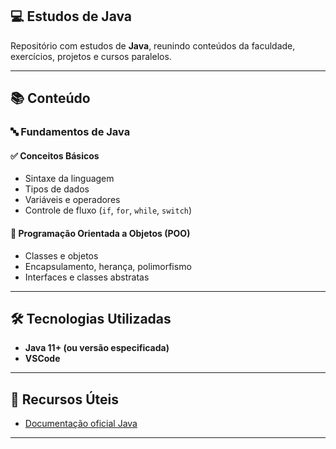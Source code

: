 ## 💻 Estudos de Java

Repositório com estudos de **Java**, reunindo conteúdos da faculdade, exercícios, projetos e cursos paralelos.

---

## 📚 Conteúdo

### 🔤 Fundamentos de Java

#### ✅ Conceitos Básicos
- Sintaxe da linguagem
- Tipos de dados
- Variáveis e operadores
- Controle de fluxo (`if`, `for`, `while`, `switch`)

#### 🧠 Programação Orientada a Objetos (POO)
- Classes e objetos
- Encapsulamento, herança, polimorfismo
- Interfaces e classes abstratas

---

## 🛠️ Tecnologias Utilizadas

- **Java 11+ (ou versão especificada)**
- **VSCode**

---

## 📎 Recursos Úteis

- [Documentação oficial Java](https://docs.oracle.com/javase/8/docs/)

---
